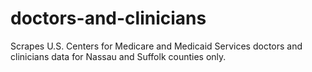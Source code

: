 # doctors-and-clinicians
Scrapes U.S. Centers for Medicare and Medicaid Services doctors and clinicians data for Nassau and Suffolk counties only.